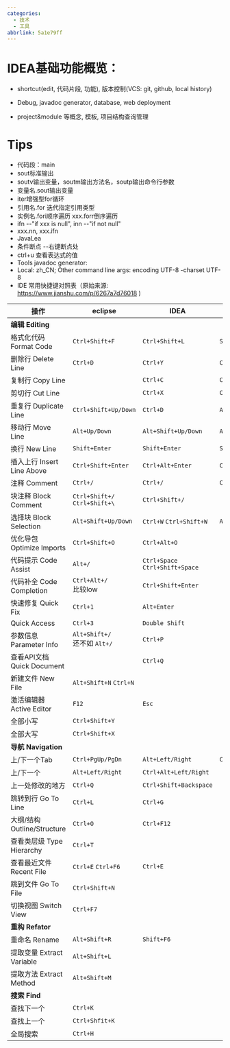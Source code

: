 ```yaml
---
categories:
  - 技术
  - 工具
abbrlink: 5a1e79ff
---
```

# IDEA基础功能概览：

- shortcut(edit, 代码片段, 功能), 版本控制(VCS: git, github, local history)

- Debug, javadoc generator, database, web deployment

- project&module 等概念, 模板, 项目结构查询管理

<!-- more -->

# Tips

- 代码段：main
- sout标准输出
- soutv输出变量，soutm输出方法名，soutp输出命令行参数
- 变量名.sout输出变量
- iter增强型for循环
- 引用名.for 迭代指定引用类型
- 实例名.fori顺序遍历 xxx.forr倒序遍历
- ifn --"if xxx is null", inn --"if not null"
- xxx.nn, xxx.ifn
- JavaLea
- 条件断点 --右键断点处
- ctrl+u 查看表达式的值
- Tools javadoc generator:
- Local: zh_CN; Other command line args: encoding UTF-8 -charset UTF-8
- IDE 常用快捷键对照表（原始来源: https://www.jianshu.com/p/6267a7d76018 )

| 操作                        | eclipse                           | IDEA                            | Visual Studio Code     | Sublime              |
| --------------------------- | --------------------------------- | ------------------------------- | ---------------------- | -------------------- |
| **编辑 Editing**            |                                   |                                 |                        |                      |
| 格式化代码 Format Code      | `Ctrl+Shift+F`                    | `Ctrl+Shift+L`                  | `Shift+Alt+F`          | 无                   |
| 删除行 Delete Line          | `Ctrl+D`                          | `Ctrl+Y`                        | `Ctrl+Shift+K`         | `Ctrl+Shift+K`       |
| 复制行 Copy Line            |                                   | `Ctrl+C`                        | `Ctrl+C`               | `Ctrl+C`             |
| 剪切行 Cut Line             |                                   | `Ctrl+X`                        | `Ctrl+X`               | `Ctrl+X`             |
| 重复行 Duplicate Line       | `Ctrl+Shift+Up/Down`              | `Ctrl+D`                        | `Alt+Shift+Up/Down`    | `Ctrl+Shift+D`       |
| 移动行 Move Line            | `Alt+Up/Down`                     | `Alt+Shift+Up/Down`             | `Alt+Up/Down`          | `Ctrl+Shift+Up/Down` |
| 换行 New Line               | `Shift+Enter`                     | `Shift+Enter`                   | `Shift+Enter`          | `Ctrl+Enter`         |
| 插入上行 Insert Line Above  | `Ctrl+Shift+Enter`                | `Ctrl+Alt+Enter`                | `Ctrl+Shift+Enter`     | `Ctrl+Shift+Enter`   |
| 注释 Comment                | `Ctrl+/`                          | `Ctrl+/`                        | `Ctrl+/`               | `Ctrl+/`             |
| 块注释 Block Comment        | `Ctrl+Shift+/` `Ctrl+Shift+\`     | `Ctrl+Shift+/`                  |                        | `Ctrl+Shift+/`       |
| 选择块 Block Selection      | `Alt+Shift+Up/Down`               | `Ctrl+W` `Ctrl+Shift+W`         | `Alt+Shift+Right/Left` |                      |
| 优化导包 Optimize Imports   | `Ctrl+Shift+O`                    | `Ctrl+Alt+O`                    |                        |                      |
| 代码提示 Code Assist        | `Alt+/`                           | `Ctrl+Space` `Ctrl+Shift+Space` |                        |                      |
| 代码补全 Code Completion    | `Ctrl+Alt+/`<br />比较low         | `Ctrl+Shift+Enter`              |                        |                      |
| 快速修复 Quick Fix          | `Ctrl+1`                          | `Alt+Enter`                     |                        |                      |
| Quick Access                | `Ctrl+3`                          | `Double Shift`                  |                        |                      |
| 参数信息 Parameter Info     | `Alt+Shift+/`<br />还不如 `Alt+/` | `Ctrl+P`                        |                        |                      |
| 查看API文档 Quick Document  |                                   | `Ctrl+Q`                        |                        |                      |
| 新建文件 New File           | `Alt+Shift+N` `Ctrl+N`            |                                 |                        |                      |
| 激活编辑器 Active Editor    | `F12`                             | `Esc`                           |                        |                      |
| 全部小写                    | `Ctrl+Shift+Y`                    |                                 |                        |                      |
| 全部大写                    | `Ctrl+Shift+X`                    |                                 |                        |                      |
| **导航 Navigation**         |                                   |                                 |                        |                      |
| 上/下一个Tab                | `Ctrl+PgUp/PgDn`                  | `Alt+Left/Right`                | `Ctrl+PgUp/PgDn`       |                      |
| 上/下一个                   | `Alt+Left/Right`                  | `Ctrl+Alt+Left/Right`           |                        |                      |
| 上一处修改的地方            | `Ctrl+Q`                          | `Ctrl+Shift+Backspace`          |                        |                      |
| 跳转到行 Go To Line         | `Ctrl+L`                          | `Ctrl+G`                        |                        |                      |
| 大纲/结构 Outline/Structure | `Ctrl+O`                          | `Ctrl+F12`                      |                        |                      |
| 查看类层级 Type Hierarchy   | `Ctrl+T`                          |                                 |                        |                      |
| 查看最近文件 Recent File    | `Ctrl+E` `Ctrl+F6`                | `Ctrl+E`                        |                        |                      |
| 跳到文件 Go To File         | `Ctrl+Shift+N`                    |                                 |                        |                      |
| 切换视图 Switch View        | `Ctrl+F7`                         |                                 |                        |                      |
| **重构 Refator**            |                                   |                                 |                        |                      |
| 重命名 Rename               | `Alt+Shift+R`                     | `Shift+F6`                      |                        |                      |
| 提取变量 Extract Variable   | `Alt+Shift+L`                     |                                 |                        |                      |
| 提取方法 Extract Method     | `Alt+Shift+M`                     |                                 |                        |                      |
| **搜索 Find**               |                                   |                                 |                        |                      |
| 查找下一个                  | `Ctrl+K`                          |                                 |                        |                      |
| 查找上一个                  | `Ctrl+Shfit+K`                    |                                 |                        |                      |
| 全局搜索                    | `Ctrl+H`                          |                                 |                        |                      |